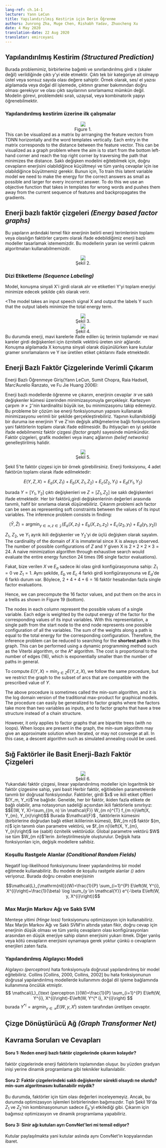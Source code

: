 ```yaml
---
lang-ref: ch.14-1
lecturer: Yann LeCun
title: Yapılandırılmış Kestirim için Derin Öğrenme
authors: Junrong Zha, Muge Chen, Rishabh Yadav, Zhuocheng Xu
date: 4 May 2020
translation-date: 22 Aug 2020
translator: emirceyani
---
```


## Yapılandırılmış Kestirim *(Structured Prediction)*

Burada problemimiz, birbirlerine bağımlı ve sınırlandırılmış girdi x (skaler değil) verildiğinde çıktı y'yi elde etmektir. Çıktı tek bir kategoriye ait olmayıp üstel veya sonsuz sayıda olası değere sahiptir.
Örnek olarak, ses/ el yazısı algılamada veya doğal dil işlemede, çıktının gramer bakımından doğru olması gerekiyor ve olası çıktı sayılarının sınırlamamız mümkün değil. Modelin görevi,  problemdeki sıralı, uzaysal, veya kombinatorik yapıyı öğrenebilmektir.

<!--
## Structured Prediction
It is the problem of predicting variable y for a given input x which is mutually dependent and constrained rather than scalar discrete or real values. The output variable does not belong to a single category but can have exponential or infinite possible values.
For eg: In case of speech/handwriting recognition or natural language translation, the output needs to be grammatically correct and it is not possible to limit the number of output possibilities. The task of the model is to capture the sequential, spatial, or combinatorial structure in the problem domain.
-->

### Yapılandırılmış kestirim üzerine ilk çalışmalar

<!--
### Early works on structured prediction
This vector is fed to a TDNN which gives a feature vector which in case of model systems can be compared to softmax that represents a category. One problem that arises in the case of recognizing the word that was pronounced is different people can pronounce the same word in different ways and speed. To solve this Dynamic Time Warping is used.
The idea is to provide the system with a set of pre-recorded templates that correspond to sequence or feature vectors that were recorded by someone. The neural network is trained at the same time as the template so that the system learns to recognize the word for different pronunciations. The latent variable allows us to timewarp the feature vector so as to match the length of the templates.
<center>
<img src="{{site.baseurl}}/images/week14/14-1/Fig1.png" style="background-color:#DCDCDC;" /><br>
Figure 1.
</center>
This can be visualized as a matrix by arrranging the feature vectors from TDNN horizontally and the word templates vertically. Each entry in the matrix corresponds to the distance between the feature vector. This can be visualized as a graph problem where the aim is to start from the bottom left-hand corner and reach the top right corner by traversing the path that minimizes the distance.
To train this latent variable model we need to make the energy for the correct answers as small as possible and larger for every incorrect answer. To do this we use an objective function that takes in templates for wrong words and pushes them away from the current sequence of features and backpropagates the gradients.
-->

<center>
<img src="{{site.baseurl}}/images/week14/14-1/Fig1.png" style="background-color:#DCDCDC;" /><br>
Figure 1.
</center>
This can be visualized as a matrix by arrranging the feature vectors from TDNN horizontally and the word templates vertically. Each entry in the matrix corresponds to the distance between the feature vector. This can be visualized as a graph problem where the aim is to start from the bottom left-hand corner and reach the top right corner by traversing the path that minimizes the distance.
Saklı değişken modelini eğitebilmek için, doğru cevapların enerjisini olabildiğince küçültmeyi ve tüm yanlış cevaplar için ise olabildiğince büyütmemiz gerekir. Bunun için, 
To train this latent variable model we need to make the energy for the correct answers as small as possible and larger for every incorrect answer. To do this we use an objective function that takes in templates for wrong words and pushes them away from the current sequence of features and backpropagates the gradients.



## Enerji bazlı faktör çizgeleri *(Energy based factor graphs)*

<!--
## Energy based factor graphs
The idea behind energy-based factor graphs is to build an energy-based model in which the energy is sum of partial energy terms or when the probability is a product of factors. The benefit of these models is that efficient inference algorithms can be employed.
<center>
<img src="{{site.baseurl}}/images/week14/14-1/Fig2.png" style="background-color:#DCDCDC;" /><br>
Figure 2.
</center>
-->

Bu yapıların ardındaki temel fikir enerjinin belirli enerji terimlerinin toplamı veya olasılığın faktörler çarpımı olarak ifade edebildiğimiz enerji bazlı modeller tasarlamak istememizdir. Bu modellerin yararı ise verimli çıakrım algoritmaları kullanabilmemizdir.


<center>
<img src="{{site.baseurl}}/images/week14/14-1/Fig2.png" style="background-color:#DCDCDC;" /><br>
Şekil 2.
</center>

### Dizi Etiketleme *(Sequence Labeling)*

Model, konuşma sinyali X'i girdi olarak alır ve etiketleri Y'yi toplam enerjiyi minimize edecek şekilde çıktı olarak verir.

<The model takes an input speech signal X and output the labels Y such that the output labels minimize the total energy term.
<center>
<img src="{{site.baseurl}}/images/week14/14-1/Fig3.png" style="background-color:#DCDCDC;" /><br>
Şekil 3.
</center>
<center>
<img src="{{site.baseurl}}/images/week14/14-1/Fig4.png" style="background-color:#DCDCDC;" /><br>
Şekil 4.
</center>
Bu durumda enerji, mavi karelerle ifade edilen üç terimin toplamıdır ve mavi kareler girdi değişkenleri için öznitelik vektörü üreten sinir ağlarıdır. Konuşma algılamada X konuşma sinyali olarak düşünülürken kare kutular gramer sınırlamalarını ve Y ise üretilen etiket çıktılarını ifade etmektedir.

<!--
### Sequence Labeling
The model takes an input speech signal X and output the labels Y such that the output labels minimize the total energy term.
<center>
<img src="{{site.baseurl}}/images/week14/14-1/Fig3.png" style="background-color:#DCDCDC;" /><br>
Figure 3.
</center>
<center>
<img src="{{site.baseurl}}/images/week14/14-1/Fig4.png" style="background-color:#DCDCDC;" /><br>
Figure 4.
</center>
In this case, the energy is a sum of three terms represented by blue squares which are neural networks that produce feature vectors for the input variables. In the case of speech recognition X can be thought of as a speech signal and the squares implement the grammatical constraints and Y represent the generated output labels.
-->

## Enerji Bazlı Faktör Çizgelerinde Verimli Çıkarım

Enerji Bazlı Öğrenmeye Giriş(Yann LeCun, Sumit Chopra, Raia Hadsell, Marc’Aurelio Ranzato, ve Fu Jie Huang 2006):

Enerji bazlı modellerde öğrenme ve çıkarım, enerjinin cevaplar $\mathcal{Y}$ ve saklı değişkenler kümesi üzerinden minimizasyonuyla gerçekleşir. Kartezyen çarpım $\mathcal{Y}\times \mathcal{Z}$'nin kardinalitsi büyük ise, bu minimizasyonu takip edemeyiz. Bu probleme bir çözüm ise enerji fonksiyonunun yapısını kullanarak minimizasyonu verimli bir şekilde gerçekleştirebiliriz. Yapının kullanılbildiği bir duruma ise enerjinin Y ve Z'nin değişik altkğmelerine bağlı fonksiyonların yani faktörlerin toplamı olarak ifade edilmesidir. Bu ihtiyaçları en iyi şekilde ifade edebilmemiz faktör çizgesi *(factor graph)* sayesinde mümkündür. Faktör çizgeleri, grafik modelleri veya inanç ağlarının *(belief networks)* genelleştirilmiş halidir.

<center>
<img src="{{site.baseurl}}/images/week14/14-1/Fig5.png" style="background-color:#DCDCDC;" /><br>
Şekil 5.
</center>

Şekil 5'te faktör çizgesi için bir örnek görebilirsiniz. Enerji fonksiyonu, 4 adet faktörün toplamı olarak ifade edilmektedir:

$$E(Y, Z, X) = E_a(X, Z_1) + E_b(X, Z_1, Z_2) + E_c(Z_2, Y_1) + E_d(Y_1, Y_2)$$

burada $Y = [Y_1, Y_2]$ çıktı değişkenleri ve  $Z = [Z_1, Z_2]$ ise saklı değişkenleri ifade etmektedir. Her bir faktörü,girdi değişkenlerinin değerleri arasında tanımlı, hafif bir sınırlama olarak düşünebiliriz. Çıkarım problemi ach factor can be seen as representing soft constraints between the values of its input variables. The inference problem consists in finding:

$$(\bar{Y}, \bar{Z})=\operatorname{argmin}_{y \in \mathcal{Y}, z \in \mathcal{Z}}\left(E_{a}\left(X, z_{1}\right)+E_{b}\left(X, z_{1}, z_{2}\right)+E_{c}\left(z_{2}, y_{1}\right)+E_{d}\left(y_{1}, y_{2}\right)\right)$$

$Z_1$, $Z_2$, ve $Y_1$ ayrık ikili değişkenler ve $Y_2$'yi de üçlü değişken olarak sayalım. The cardinality of the domain of $X$ is immaterial since X is always observed. The number of possible configurations of $Z$ and $Y$ given X is $2 \times 2 \times 2 \times 3 = 24$. A naive minimization algorithm through exhaustive search would evaluate the entire energy function 24 times (96 single factor evaluations).

Fakat, bize verilen $X$ ve $E_a$ sadece iki olası girdi konfigürasyonuna sahip: $Z_1 = 0$ ve $Z_1 = 1$. Aynı şekilde, $E_b$ ve $E_c$ 4 farklı girdi konfigürasyonuna ve $E_d$'de 6 farklı durum var. Böylece, $2 + 4 + 4 + 6 = 16$ faktör hesabından fazla single factor evaluations.

Hence, we can precompute the 16 factor values, and put them on the arcs in a trellis as shown in Figure 19 (bottom).

The nodes in each column represent the possible values of a single variable. Each edge is weighted by the output energy of the factor for the corresponding values of its input variables. With this representation, a single path from the start node to the end node represents one possible configuration of all the variables. The sum of the weights along a path is equal to the total energy for the corresponding configuration. Therefore, the inference problem can be reduced to searching for the **shortest path** in this graph. This can be performed using a dynamic programming method such as the Viterbi algorithm, or the A* algorithm. The cost is proportional to the number of edges (16), which is exponentially smaller than the number of paths in general.

To compute $E(Y, X) = \min_{z\in Z} E(Y, z, X)$, we follow the same procedure, but we restrict the graph to the subset of arcs that are compatible with the prescribed value of $Y$.


The above procedure is sometimes called the min-sum algorithm, and it is the log domain version of the traditional max-product for graphical models. The procedure can easily be generalized to factor graphs where the factors take more than two variables as inputs, and to factor graphs that have a tree structure instead of a chain structure.

However, it only applies to factor graphs that are bipartite trees (with no loops). When loops are present in the graph, the min-sum algorithm may give an approximate solution when iterated, or may not converge at all. In this case, a descent algorithm such as simulated annealing could be used.


<!--## Efficient Inference for Energy-Based Factor Graphs
A Tutorial on Energy-Based Learning (Yann LeCun, Sumit Chopra, Raia Hadsell, Marc’Aurelio Ranzato, and Fu Jie Huang 2006):
Learning and inference with Energy-Based Models involves a minimization of the energy over the set of answers $\mathcal{Y}$ and latent variables $\mathcal{Z}$. When the cardinality of $\mathcal{Y}\times \mathcal{Z}$ is large, this minimization can become intractable. One approach to the problem is to exploit the structure of the energy function in order to perform the minimization efficiently. One case where the structure can be exploited occurs when the energy can be expressed as a sum of individual functions (called factors) that each depend on different subsets of the variables in Y and Z. These dependencies are best expressed in the form of a factor graph. Factor graphs are a general form of graphical models, or belief networks.
<center>
<img src="{{site.baseurl}}/images/week14/14-1/Fig5.png" style="background-color:#DCDCDC;" /><br>
Figure 5.
</center>
A simple example of a factor graph is shown in Figure 19 (top). The energy function is the sum of four factors:
$$E(Y, Z, X) = E_a(X, Z_1) + E_b(X, Z_1, Z_2) + E_c(Z_2, Y_1) + E_d(Y_1, Y_2)$$
where $Y = [Y_1, Y_2]$ are the output variables and $Z = [Z_1, Z_2]$ are the latent variables. Each factor can be seen as representing soft constraints between the values of its input variables. The inference problem consists in finding:
$$(\bar{Y}, \bar{Z})=\operatorname{argmin}_{y \in \mathcal{Y}, z \in \mathcal{Z}}\left(E_{a}\left(X, z_{1}\right)+E_{b}\left(X, z_{1}, z_{2}\right)+E_{c}\left(z_{2}, y_{1}\right)+E_{d}\left(y_{1}, y_{2}\right)\right)$$
Let’s assume that $Z_1$, $Z_2$, and $Y_1$ are discrete binary variables, and $Y_2$ is a ternary variable. The cardinality of the domain of $X$ is immaterial since X is always observed. The number of possible configurations of $Z$ and $Y$ given X is $2 \times 2 \times 2 \times 3 = 24$. A naive minimization algorithm through exhaustive search would evaluate the entire energy function 24 times (96 single factor evaluations).
However, we notice that for a given $X$, $E_a$ only has two possible input configurations: $Z_1 = 0$ and $Z_1 = 1$. Similarly, $E_b$ and $E_c$ only have 4 possible input configurations, and $E_d$ has 6. Hence,
there is no need for more than $2 + 4 + 4 + 6 = 16$ single factor evaluations.
Hence, we can precompute the 16 factor values, and put them on the arcs in a trellis as shown in Figure 19 (bottom).
The nodes in each column represent the possible values of a single variable. Each edge is weighted by the output energy of the factor for the corresponding values of its input variables. With this representation, a single path from the start node to the end node represents one possible configuration of all the variables. The sum of the weights along a path is equal to the total energy for the corresponding configuration. Therefore, the inference problem can be reduced to searching for the **shortest path** in this graph. This can be performed using a dynamic programming method such as the Viterbi algorithm, or the A* algorithm. The cost is proportional to the number of edges (16), which is exponentially smaller than the number of paths in general.
To compute $E(Y, X) = \min_{z\in Z} E(Y, z, X)$, we follow the same procedure, but we restrict the graph to the subset of arcs that are compatible with the prescribed value of $Y$.
The above procedure is sometimes called the min-sum algorithm, and it is the log domain version of the traditional max-product for graphical models. The procedure can easily be generalized to factor graphs where the factors take more than two variables as inputs, and to factor graphs that have a tree structure instead of a chain structure.
However, it only applies to factor graphs that are bipartite trees (with no loops). When loops are present in the graph, the min-sum algorithm may give an approximate solution when iterated, or may not converge at all. In this case, a descent algorithm such as simulated annealing could be used.-->

## Sığ Faktörler ile Basit Enerji-Bazlı Faktör Çizgeleri

<!--## Simple Energy-Based Factor Graphs with “Shallow” Factors
<center>
<img src="{{site.baseurl}}/images/week14/14-1/Fig6.png" style="background-color:#DCDCDC;" /><br>
Figure 6.
</center>
The factor graph shown in Figure 20 is a log domain factor graph for linear structured models ("simple energy-based factor graphs" we are talking about)
Each factor is a linear function of the trainable parameters. It depends on the input $$ and on a pair of individual labels $(Y_m, Y_n)$. In general, each factor could depend on more than two individual labels, but we will limit the discussion to pairwise factors to simplify the notation:
$$E(W, Y, X)=\sum_{(m, n) \in \mathcal{F}} W_{m n}^{T} f_{m n}\left(X, Y_{m}, Y_{n}\right)$$
Here $\mathcal{F}$ denotes the set of factors (the set of pairs of individual labels that have a direct inter-dependency), $W_{m n}$ is the parameter vector for factor $(m, n),$ and $f_{m n}\left(X, Y_{m}, Y_{n}\right)$ is a (fixed) feature vector. The global parameter vector $W$ is the concatenation of all the $W_{m n}.$
And then we can think about like what type of loss function. Here comes several different models.-->

<center>
<img src="{{site.baseurl}}/images/week14/14-1/Fig6.png" style="background-color:#DCDCDC;" /><br>
Şekil 6.
</center>
Yukarıdaki faktör çizgesi, linear yapılandırılmış modeller için logaritmik bir faktör çizgesine sahip, yani basit
Herbir faktör, eğitilebilen parametrelerde tanımlı bir doğrusal fonksiyondur. Faktörler, girdi $x$ ve ikili etiket çiftleri $(Y_m, Y_n)$'ne bağlıdır. Genelde, her bir faktör, ikiden fazla etikete de bağlı olabilir, ama notasyonun sadeliği açısından  ikili faktörlerle sınırlıyız:
$$E(W, Y, X)=\sum_{(m, n) \in \mathcal{F}} W_{m n}^{T} f_{m n}\left(X, Y_{m}, Y_{n}\right)$$
Burada $\mathcal{F}$ , faktörlerin kümesini (birbirlerine doğrudan bağlı etiket ikililerinin kümesi), $W_{m n}$ faktör $(m, n)$ için tanımlı olan parametre vektörü, ve $f_{m n}\left(X, Y_{m}, Y_{n}\right)$  ise (sabit) öznitelik vektörüdür. Global parametre vektörü $W$ ise  tüm $W_{m n}$'lerin .birleştirilmesiyle oluşturulur. Değişik hata fonksiyonları için, değişik modellere sahibiz.


### Koşullu Rastgele Alanlar *(Conditional Random Fields)*

Negatif log-likelihood fonksiyonunu lineer yapılandırılmış bir model eğitmede kullanabiliriz. Bu modele de koşullu rastgele alanlar *()* adını veriyoruz. Burada doğru cevabın enerjisinin

$$\mathcal{L}_{\mathrm{nll}}(W)=\frac{1}{P} \sum_{i=1}^{P} E\left(W, Y^{i}, X^{i}\right)+\frac{1}{\beta} \log \sum_{y \in \mathcal{Y}} e^{-\beta E\left(W, y, X^{i}\right)}$$ 

<!--
### Conditional Random Field
We can use the negative log-likelihood loss function to train a linear structured model.
This is the Conditional Random Field
The intuition is we want the energy of the correct answer to below and want the log of exponential for all the answers, including the good one, to be large.
Below is the formal definition for the negative log-likelihood loss function:
$$\mathcal{L}_{\mathrm{nll}}(W)=\frac{1}{P} \sum_{i=1}^{P} E\left(W, Y^{i}, X^{i}\right)+\frac{1}{\beta} \log \sum_{y \in \mathcal{Y}} e^{-\beta E\left(W, y, X^{i}\right)}$$ -->


### Max Marjin Markov Ağı ve Saklı SVM

Menteşe yitimi *(Hinge loss)* fonksiyonunu optimizasyon için kullanabiliriz. Max Marjin Markov Ağı ve Saklı SVM'in altında yatan fikir, doğru cevap için enerjinin düşük olması ve tüm yanlış cevapların olası konfigürasyonları arasından en düşük enerjiye sahip olanın enerjisini yukarı itmek. Diğer yanlış veya kötü cevapların enerjisini oynamaya gerek yoktur çünkü o cevapların enerjileri zaten fazla.  
<!--
### Max Margin Markov Nets and Latent SVM
We can also using the Hinge loss function for optimization.
The intuition behind is that we want the energy of the correct answer to be low, and then among all possible configurations of incorrect answers, we are going to look for the one that has the lowest energy among all the wrong or the bad ones. And then we are going to push up the energy of this one. We don't need to push up the energy for the other bad answers because they are larger anyway.
This is the idea behind Max Margin Markov Nets and Latent SVM. -->

### Yapılandırılmış Algılayıcı Modeli

Algılayıcı *(perceptron)* hata fonksiyonuyla doğrusal yapılandırılmış bir model eğitebiliriz.
Collins [Collins, 2000, Collins, 2002] bu hata fonksiyonunun doğrusal yapılandırılmış modellerde kullanımını  doğal dil işleme bağlamında kullanımına öncülük etmiştir.$$
\mathcal{L}_{\text {perceptron }}(W)=\frac{1}{P} \sum_{i=1}^{P} E\left(W, Y^{i}, X^{i}\right)-E\left(W, Y^{* i}, X^{i}\right)
$$
burada $Y^{* i}=\operatorname{argmin}_{y \in \mathcal{Y}} E\left(W, y, X^{i}\right)$ sistem tarafından üretilşen cevaptır.

<!--### Structured Perceptron model
We can train the linear structured model byy using perceptron loss.
Collins [Collins, 2000, Collins, 2002] has advocated its use for linear structured models in the context of NLP:
$$
\mathcal{L}_{\text {perceptron }}(W)=\frac{1}{P} \sum_{i=1}^{P} E\left(W, Y^{i}, X^{i}\right)-E\left(W, Y^{* i}, X^{i}\right)
$$
where $Y^{* i}=\operatorname{argmin}_{y \in \mathcal{Y}} E\left(W, y, X^{i}\right)$ is the answer produced by the system.-->

#### 

<!--#### Early trails on discrimitive training for speech/handwritten recognition.
Minimum Empirical Error Loss (Ljolje, and Rabiner 1990):
By training at sequence level, they do not tell the system this sound or that location. They give the system input sentence and transcription of it in term of words, and ask the system to figure it out by doing time warping. They did not use nerual networks, and have other ways in turing speech signals into sound categories.--> 

## Çizge Dönüştürücü Ağ *(Graph Transformer Net)*
<!--## Graph Transformer Net
Here the problem is that we have a sequence of digits at the input and we do not know how to do segmentation. What we can do is build a graph in which each path is a way of breaking up the sequence of characters, and we are going to find out the path with lowest energy, basically is to find the shortest path. Here is a concrete example of how it works.
We have input image 34. Run this through segmenter, and get multiple alternative segmentations. These segmentation are ways to group these blobs of thing together. Each path in the segmentation graph corresponds to one particular way of grouping the blobs of ink.
<center>
<img src="{{site.baseurl}}/images/week14/14-1/Fig7.png" style="background-color:#DCDCDC;" /><br>
Figure 7.
</center>
We run each through the same charecter recognition ConvNet, and get a list of 10 scores (Two here but essentially should be 10, representing 10 categories). For example, 1 [0.1] means the energy is 0.1 for category 1. So I get a graph here, and you can think of it as a weird from of tensor. It is a sparse tensor really. It is a tensor that says for each possible configuration of this variable, tell me the cost of the variable. It's more like a distribution over tensors, or log distribution because we are talking about energies.
<center>
<img src="{{site.baseurl}}/images/week14/14-1/Fig8.png" style="background-color:#DCDCDC;" /><br>
Figure 8.
</center>
Take this graph and then I want to compute the energy of the correct answer. I am telling you the correct answer is 34. Select within those paths and find out ones that say 34.  There are two of them, one the energy 3.4 + 2.4 = 5.8, and the other 0.1 + 0.6 = 0.7. Pick the path with the lowest energy. Here we get the path with energy 0.7.
<center>
<img src="{{site.baseurl}}/images/week14/14-1/Fig9.png" style="background-color:#DCDCDC;" /><br>
Figure 9.
</center>
So finding the path is like minimizing over the latent variable where latent variable is which path you pick. Conceptually, it is an energy model with latent variable as a path.
Now we have the energy of the correct path, 0.7. What we need to do now is backpropagate gradient through this entire structure, so that we can change the weight in ConvNet in such a way that final energy goes down. It looks daunting, but is entirely possible. Because this entire system is built out of element we already know about, nerual net is regular and the Path Selector and Viterbi Transformer are basically swtiches that pick a particular edge or not.
So how do we backpropagate. Well, the point 0.7 is the sum of 0.1 and 0.6. So both point 0.1 and 0.6 will have gradient +1, which are indicated in the brackets. Then Viterbi Transformer just select one path among two. So just copy the gradient for the corresponding edge in the input graph and set  the gradeint for other paths that are not selected as zero. It's exactly what's happening in Max-Pooling or Mean-Pooling. The Path Selector is the same, it is just a system that selects the correct answer. Note that 3 [0.1] (0) in the graph should be 3 [0.1] (1) at this stage, and wil come back to this later. Then you can backpropagate gradient through the nerual net. That will make the energy of the correct answer small.
What's important here is that this structure is dynamic in the scence that if I give you a new input, the number of instances of nerual net will change with the number of segmentations, and graphs derived will also change. We need to backpropagate through this dynamical structure. This is the suitation where things like PyTorch are really important.
This phrase of backpropagation make the energy of correct answer small. And there's going to be a second phrase where we are going to make the energy of incorrect answer large. In this case, we just let the system pick whatever answer it wants. This is going to be a simplified form of discrimitive training for structure prediction that use perceptual loss.
The first stages of phrase two are exactly the same with the first phrase. The Viterbi Transformer here just pick the best path with the lowest energy, we do not care whether is path is a correct path or not here. The energy you get here is going to be smaller or equal to the one you get from phrase one, since the energy get here is the smallest among all possible paths.
<center>
<img src="{{site.baseurl}}/images/week14/14-1/Fig10.png" style="background-color:#DCDCDC;" /><br>
Figure 10.
</center>
Putting phrase one and two together. The loss function should be energy1 - energy2. Before, we introduced how to backpropagate through the left part, and now we actually need to backpropagate through the entire structure. Whatever path on the left side will get +1, and whatever path in right hand side will get -1. So 3 [0.1] appeared in both path, thus should get gradient 0. If we do this, the system will eventually minimize the difference between the energy of the correct answer and the energy of the best answer whatever it is. The Loss function here is the perception loss.
<center>
<img src="{{site.baseurl}}/images/week14/14-1/Fig11.png" style="background-color:#DCDCDC;" /><br>
Figure 11.
</center>-->

## Kavrama Soruları ve Cevapları   

#### Soru 1: Neden enerji bazlı faktör çizgelerinde çıkarım kolaydır?
faktör çizgelerinde enerji faktörlerin toplamından oluşur. bu yüzden gradyan inişi yerine dinamik programlama gibi teknikler kullanılabilir.


#### Soru 2: Faktör çizgelerindeki saklı değişkenler sürekli olsaydı ne olurdu? min-sum algoritmasını kullanabilir miydik?
Bu durumda, faktörler için tüm olası değerleri inceleyemeyiz. Ancak, bu durumda optimizasyon işlemleri birbirlerinden bağımsızdır. Tıplı Şekil 19'da
$Z_1$ ve $Z_2$'nin kombinasyonunun sadece $E_b$'yi etkilediği gibi. Çıkarım için bağımsız optimizasyon ve dinamik programlama yapabiliriz.

#### Soru 3: Sinir ağı kutuları ayrı ConvNet'leri mi temsil ediyor?
Kutular paylaşılmakta yani kutular aslında aynı ConvNet'in kopyalarından ibaret.

<!--
## Comprehension Questions and Answers
#### Question1: Why is inference easy in the case of energy-based factor graphs?
Inference in the case of the energy-based model with latent variable involves the usage of exhaustive techniques such as gradient descent to minimize the energy however since the energy, in this case, is the sum of factors and techniques such as dynamic programming can be used instead.
#### Question2: What if the latent variables in factor graphs are continuous variables? Can we still using min-sum algorithm?
We can't since we can't search for all possible combination for all factor values now. However, in this case, energies also gives us an advantage, because we can do independent optimizations. Like the combination of $Z_1$ and $Z_2$ only affects $E_b$ in Figure 19. We can do independent optimization and dynamic programming to do the inference.
#### Question3: Are the NN boxes refering to seperate ConvNets?
They are shared. They are multiple copies of the same ConvNet. It's just a character recognition network.
-->
